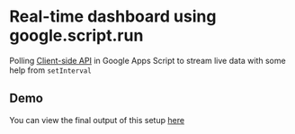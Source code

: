 # Real-time dashboard using google.script.run
Polling [Client-side API](https://developers.google.com/apps-script/guides/html/reference/run) in Google Apps Script to stream live data with some help from `setInterval`

## Demo
You can view the final output of this setup [here](https://script.google.com/macros/s/AKfycbzm_yn_6Vsllcn6PTBfpCj0fOPUeVKkg3jWLo8CJ3v797cRgSd6/exec)
